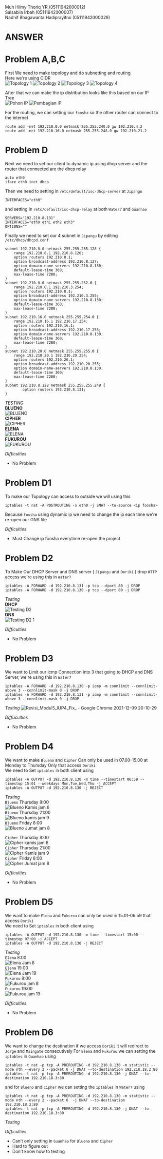 Muh Hilmy Thoriq YR (05111942000012)<br>
Salsabila Irbah (05111942000007)<br>
Nadhif Bhagawanta Hadiprayitno (05111942000029)<br>

# ANSWER
# Problem A,B,C
First We need to make topology and do subnetting and routing<br>
Here we're using CIDR<br>
![Topology 1](https://user-images.githubusercontent.com/81411468/145398487-d9500632-c9de-4790-8f31-81d74e483a35.PNG)
![Topology 2](https://user-images.githubusercontent.com/81411468/145398494-a80a2c0d-00d3-4606-b3eb-2dba0be862c2.PNG)
![Topology 3](https://user-images.githubusercontent.com/81411468/145398499-4703017e-68d1-46fa-a423-fc5db29d2124.PNG)
![Topology 4](https://user-images.githubusercontent.com/81411468/145398507-00e27c75-364f-484a-ab34-5f84ef1bde99.PNG)<br>

After that we can make the ip distribution looks like this based on our IP Tree<br>
![Pohon IP](https://user-images.githubusercontent.com/81411468/145398755-3d284992-4602-4fe8-8451-fb89e8601c47.PNG)
![Pembagian IP](https://user-images.githubusercontent.com/81411468/145398698-733973a1-3854-4389-9828-92c807b417fc.PNG)<br>

For the routing, we can setting our `foosha` so the other router can connect to the internet
```
route add -net 192.210.0.0 netmask 255.255.240.0 gw 192.210.4.2
route add -net 192.210.16.0 netmask 255.255.248.0 gw 192.210.21.2
```

# Problem D
Next we need to set our client to dynamic ip using dhcp server and the router that connected are the dhcp relay
```
auto eth0
iface eth0 inet dhcp
```

Then we need to setting in `/etc/default/isc-dhcp-server` at `Jipangu`
```
INTERFACES="eth0"
```

and setting in `/etc/default/isc-dhcp-relay` at both `Water7` and `Guanhao`
```
SERVERS="192.210.8.131"
INTERFACES="eth0 eth1 eth2 eth3"
OPTIONS=""
```

Finally we need to set our 4 subnet in `Jipangu` by editing `/etc/dhcp/dhcpd.conf`
```
subnet 192.210.8.0 netmask 255.255.255.128 {
    range 192.210.8.1 192.210.8.126;
    option routers 192.210.8.1;
    option broadcast-address 192.210.8.127;
    option domain-name-servers 192.210.8.130;
    default-lease-time 360;
    max-lease-time 7200;
}
subnet 192.210.0.0 netmask 255.255.252.0 {
    range 192.210.0.1 192.210.3.254;
    option routers 192.210.0.1;
    option broadcast-address 192.210.3.255;
    option domain-name-servers 192.210.8.130;
    default-lease-time 360;
    max-lease-time 7200;
}
subnet 192.210.16.0 netmask 255.255.254.0 {
    range 192.210.16.1 192.210.17.254;
    option routers 192.210.16.1;
    option broadcast-address 192.210.17.255;
    option domain-name-servers 192.210.8.130;
    default-lease-time 360;
    max-lease-time 7200;
}
subnet 192.210.20.0 netmask 255.255.255.0 {
    range 192.210.20.1 192.210.20.254;
    option routers 192.210.20.1;
    option broadcast-address 192.210.20.255;
    option domain-name-servers 192.210.8.130;
    default-lease-time 360;
    max-lease-time 7200;
}
subnet 192.210.8.128 netmask 255.255.255.248 {
        option routers 192.210.8.131;
}
```
*TESTING*<br>
**BLUENO**<br>
![BLUENO](https://user-images.githubusercontent.com/81411468/145400481-6cfdc5b3-a598-4729-b975-cdcb0473a664.PNG)<br>
**CIPHER**<br>
![CIPHER](https://user-images.githubusercontent.com/81411468/145400489-8b5fd97d-a384-41bd-8107-5aa2e0cc84b0.PNG)<br>
**ELENA**<br>
![ELENA](https://user-images.githubusercontent.com/81411468/145400500-570fecdf-415e-4abd-8b2a-fe79b83ff1da.PNG)<br>
**FUKUROU**<br>
![FUKUROU](https://user-images.githubusercontent.com/81411468/145400517-a5626237-e35d-4434-9016-496eec9b1729.PNG)
<br>

*Difficulties*
- No Problem 

# Problem D1
To make our Topology can access to outside we will using this
```
iptables -t nat -A POSTROUTING -o eth0 -j SNAT --to-source <ip foosha>
```
Because `foosha` using dynamic ip we need to change the ip each time we're re-open our GNS file

*Difficulties*
- Must Change ip foosha everytime re-open the project

# Problem D2
To Make Our DHCP Server and DNS server ( `Jipangu` and `Doriki` ) drop `HTTP` access we're using this in `Water7`
```
iptables -A FORWARD -d 192.210.8.131 -p tcp --dport 80 -j DROP
iptables -A FORWARD -d 192.210.8.130 -p tcp --dport 80 -j DROP

```
*Testing*<br>
**DHCP**<br>
![Testing D2](https://user-images.githubusercontent.com/81411468/145401699-36bf9295-bc36-4410-a9eb-2efb234ac55e.PNG)<br>
**DNS**<br>
![Testing D2 1](https://user-images.githubusercontent.com/81411468/145401738-10f82d60-8bb0-4a92-92dc-25370b8ad189.PNG)<br>

*Difficulties*
- No Problem

# Problem D3
We want to Limit our icmp Connection into 3 that going to DHCP and DNS Server, we're using this in `Water7`
```
iptables -A FORWARD -d 192.210.8.130 -p icmp -m connlimit --connlimit-above 3 --connlimit-mask 0 -j DROP
iptables -A FORWARD -d 192.210.8.131 -p icmp -m connlimit --connlimit-above 3 --connlimit-mask 0 -j DROP
```

*Testing*
![Revisi_Modul5_IUP4_Fix_ - Google Chrome 2021-12-09 20-10-29](https://user-images.githubusercontent.com/81411468/145405298-00e4df2a-104f-48c5-ad80-06a74ad31e10.gif)

*Diffuculties*
- No Problem

# Problem D4
We want to make `Blueno` and `Cipher` Can only be used in 07.00-15.00 at Monday to Thursday Only that access `Doriki`<br>
We need to Set `iptables` in both client using
```
iptables -A OUTPUT -d 192.210.8.130 -m time --timestart 06:59 --timestop 15:01 --weekdays Mon,Tue,Wed,Thu -j ACCEPT
iptables -A OUTPUT -d 192.210.8.130 -j REJECT
```

*Testing*<br>
`Blueno` Thursday 8:00<br>
![Blueno Kamis jam 8](https://user-images.githubusercontent.com/81411468/145407272-c2476894-f34b-4d8e-b1d2-e0cce59f0f66.PNG)<br>
`Blueno` Thursday 21:00<br>
![Blueno kamis jam 9](https://user-images.githubusercontent.com/81411468/145407350-e612eccc-d655-4821-834a-696de9a21c1e.PNG)<br>
`Blueno` Friday 8:00<br>
![Blueno Jumat jam 8](https://user-images.githubusercontent.com/81411468/145407415-b4abd56a-e5bc-4f48-8f9a-ebb6c16c7c71.PNG)<br>

`Cipher` Thursday 8:00<br>
![Cipher kamis jam 8](https://user-images.githubusercontent.com/81411468/145407505-0bd17200-7496-484b-bf7f-92da5ddaf03c.PNG)<br>
`Cipher` Thursday 21:00<br>
![Cipher Kamis jam 9](https://user-images.githubusercontent.com/81411468/145407575-303c4102-4a11-4df8-bc09-6ad59057dcdc.PNG)<br>
`Cipher` Friday 8:00<br>
![Cipher Jumat jam 8](https://user-images.githubusercontent.com/81411468/145407590-3acb056c-9295-4456-b015-4baae964c330.PNG)<br>

*Difficulties*
- No Problem

# Problem D5
We want to make `Elena` and `Fukurou` can only be used in 15.01-06.59 that access `Doriki`<br>
We need to Set `iptables` in both client using
```
iptables -A OUTPUT -d 192.210.8.130 -m time --timestart 15:00 --timestop 07:00 -j ACCEPT
iptables -A OUTPUT -d 192.210.8.130 -j REJECT

```

*Testing*<br>
`Elena` 8:00<br>
![Elena Jam 8](https://user-images.githubusercontent.com/81411468/145407722-633d5163-b0c4-4846-bb9b-29238c7b7f85.PNG)<br>
`Elena` 19:00<br>
![Elena Jam 19](https://user-images.githubusercontent.com/81411468/145407756-f806dca6-2a72-4989-97c5-5bc0e05aebee.PNG)<br>
`Fukurou` 8:00<br>
![Fukurou jam 8](https://user-images.githubusercontent.com/81411468/145407872-bfbe51bc-943a-4016-9551-c137943444f8.PNG)<br>
`Fukurou` 19:00<br>
![Fukurou jam 19](https://user-images.githubusercontent.com/81411468/145407887-62861175-28f8-4aca-9123-2dd58b212ce8.PNG)<br>

*Difficulties*
- No Problem

# Problem D6
We want to change the destination if we access `Doriki` it will redirect to `Jorge` and `Maingate` consecutively
For `Elena` and `Fukurou` we can setting the `iptables` in `Guanhao` using
```
iptables -t nat -p tcp -A PREROUTING -d 192.210.8.130 -m statistic --mode nth --every 2 --packet 0 -j DNAT --to-destination 192.210.18.2:80
iptables -t nat -p tcp -A PREROUTING -d 192.210.8.130 -j DNAT --to-destination 192.210.18.3:80
```
and for `Blueno` and `Cipher` we can setting the `iptables` in `Water7` using
```
iptables -t nat -p tcp -A PREROUTING -d 192.210.8.130 -m statistic --mode nth --every 2 --packet 0  -j DNAT --to-destination 192.210.18.2:80 
iptables -t nat -p tcp -A PREROUTING -d 192.210.8.130 -j DNAT --to-destination 192.210.18.3:80 
```

*Testing*

*Difficulties*
- Can't only setting in `Guanhao` for `Blueno` and `Cipher`
- Hard to figure out 
- Don't know how to testing

